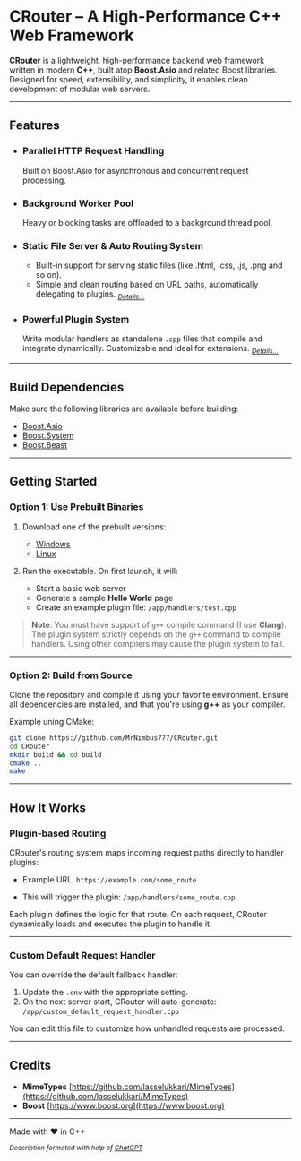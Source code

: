 # CRouter – A High-Performance C++ Web Framework

**CRouter** is a lightweight, high-performance backend web framework written in modern **C++**, built atop **Boost.Asio** and related Boost libraries. Designed for speed, extensibility, and simplicity, it enables clean development of modular web servers.

---

## Features

* ### Parallel HTTP Request Handling
  Built on Boost.Asio for asynchronous and concurrent request processing.

* ### Background Worker Pool
  Heavy or blocking tasks are offloaded to a background thread pool.

* ### Static File Server & Auto Routing System
  * Built-in support for serving static files (like .html, .css, .js, .png and so on).
  * Simple and clean routing based on URL paths, automatically delegating to plugins.
  <sub><i>[Details...](https://github.com/MrNimbus777/CRouter/wiki#static-files-serving)</i></sub>
  

* ### Powerful Plugin System
  Write modular handlers as standalone `.cpp` files that compile and integrate dynamically. Customizable and ideal for extensions. <sub><i>[Details...](https://github.com/MrNimbus777/CRouter/wiki#plugin-system)</i></sub>


---

## Build Dependencies

Make sure the following libraries are available before building:

* [Boost.Asio](https://www.boost.org/doc/libs/release/doc/html/boost_asio.html)
* [Boost.System](https://www.boost.org/doc/libs/release/libs/system/)
* [Boost.Beast](https://www.boost.org/doc/libs/release/libs/beast/)

---

## Getting Started

### Option 1: Use Prebuilt Binaries

1. Download one of the prebuilt versions:

   * [Windows](https://github.com/MrNimbus777/CRouter/releases/tag/windows-prebuilt)
   * [Linux](https://github.com/MrNimbus777/CRouter/releases/tag/linux-prebuilt)

2. Run the executable. On first launch, it will:

   * Start a basic web server
   * Generate a sample **Hello World** page
   * Create an example plugin file: `/app/handlers/test.cpp`

> **Note**: You must have support of `g++` compile command (I use **Clang**). The plugin system strictly depends on the `g++` command to compile handlers. Using other compilers may cause the plugin system to fail.

---

### Option 2: Build from Source

Clone the repository and compile it using your favorite environment. Ensure all dependencies are installed, and that you're using **g++** as your compiler.

Example uning CMake:
```bash
git clone https://github.com/MrNimbus777/CRouter.git
cd CRouter
mkdir build && cd build
cmake ..
make
```

---

## How It Works

### Plugin-based Routing

CRouter's routing system maps incoming request paths directly to handler plugins:

* Example URL:
  `https://example.com/some_route`

* This will trigger the plugin:
  `/app/handlers/some_route.cpp`

Each plugin defines the logic for that route. On each request, CRouter dynamically loads and executes the plugin to handle it.

---

### Custom Default Request Handler

You can override the default fallback handler:

1. Update the `.env` with the appropriate setting.
2. On the next server start, CRouter will auto-generate:
   `/app/custom_default_request_handler.cpp`

You can edit this file to customize how unhandled requests are processed.

---

## Credits

* **MimeTypes** [https://github.com/lasselukkari/MimeTypes](https://github.com/lasselukkari/MimeTypes)
* **Boost** [https://www.boost.org](https://www.boost.org)

---

Made with ❤️ in C++

<sub><i>Description formated with help of [ChatGPT](https://chatgpt.com/)</i></sub>
